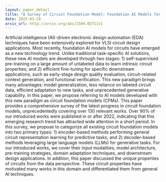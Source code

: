 ```yaml
---
layout: paper_detail
title: "A Survey of Circuit Foundation Model: Foundation AI Models for VLSI Circuit Design and EDA"
date: 2025-03-28
arxiv_url: http://arxiv.org/abs/2504.03711v1
---
```


Artificial intelligence (AI)-driven electronic design automation (EDA) techniques have been extensively explored for VLSI circuit design applications. Most recently, foundation AI models for circuits have emerged as a new technology trend. Unlike traditional task-specific AI solutions, these new AI models are developed through two stages: 1) self-supervised pre-training on a large amount of unlabeled data to learn intrinsic circuit properties; and 2) efficient fine-tuning for specific downstream applications, such as early-stage design quality evaluation, circuit-related context generation, and functional verification. This new paradigm brings many advantages: model generalization, less reliance on labeled circuit data, efficient adaptation to new tasks, and unprecedented generative capability. In this paper, we propose referring to AI models developed with this new paradigm as circuit foundation models (CFMs). This paper provides a comprehensive survey of the latest progress in circuit foundation models, unprecedentedly covering over 130 relevant works. Over 90% of our introduced works were published in or after 2022, indicating that this emerging research trend has attracted wide attention in a short period. In this survey, we propose to categorize all existing circuit foundation models into two primary types: 1) encoder-based methods performing general circuit representation learning for predictive tasks; and 2) decoder-based methods leveraging large language models (LLMs) for generative tasks. For our introduced works, we cover their input modalities, model architecture, pre-training strategies, domain adaptation techniques, and downstream design applications. In addition, this paper discussed the unique properties of circuits from the data perspective. These circuit properties have motivated many works in this domain and differentiated them from general AI techniques.

